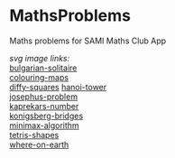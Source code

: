 # MathsProblems

Maths problems for SAMI Maths Club App

*svg image links:*  
[bulgarian-solitaire](https://www.flaticon.com/free-icon/gorilla_836095?term=gorilla&page=1&position=7&page=1&position=7&related_id=836095&origin=search)  
[colouring-maps](https://www.flaticon.com/free-icon/map_854878?term=map&page=1&position=7&page=1&position=7&related_id=854878&origin=search)  
[diffy-squares](https://www.flaticon.com/free-icon/selection_802045?term=squares&page=3&position=43&related_id=802045&origin=search)
[hanoi-tower](https://www.flaticon.com/free-icon/stacking_3997821?term=pyramid&page=1&position=92&page=1&position=92&related_id=3997821&origin=search)  
[josephus-problem](https://www.flaticon.com/free-icon/share_148799?term=circles&page=2&position=24&related_id=148799&origin=search)  
[kaprekars-number](https://www.flaticon.com/free-icon/maths_1274961?term=subtraction&page=1&position=43&page=1&position=43&related_id=1274961&origin=search)  
[konigsberg-bridges](https://www.flaticon.com/free-icon/bridge_699611?term=bridge&page=1&position=33&related_id=699611&origin=search)  
[minimax-algorithm](https://www.flaticon.com/free-icon/flow_759779?term=flow%20diagram&related_id=759779)  
[tetris-shapes](https://www.flaticon.com/free-icon/tetris_751000?term=tetris&page=1&position=2&related_id=751000&origin=search)  
[where-on-earth](https://www.flaticon.com/free-icon/globe_3626838?term=globe&page=1&position=41&page=1&position=41&related_id=3626838&origin=search)
